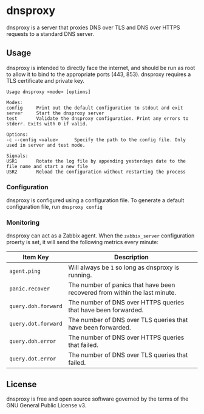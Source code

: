 # dnsproxy

dnsproxy is a server that proxies DNS over TLS and DNS over HTTPS requests to a standard DNS server.

## Usage

dnsproxy is intended to directly face the internet, and should be run as root to allow it to bind to
the appropriate ports (443, 853). dnsproxy requires a TLS certificate and private key.

```
Usage dnsproxy <mode> [options]

Modes:
config     Print out the default configuration to stdout and exit
server     Start the dnsproxy server
test       Validate the dnsproxy configuration. Print any errors to stderr. Exits with 0 if valid.

Options:
-c --config <value>      Specify the path to the config file. Only used in server and test mode.

Signals:
USR1       Rotate the log file by appending yesterdays date to the file name and start a new file
USR2       Reload the configuration without restarting the process
```

### Configuration

dnsproxy is configured using a configuration file. To generate a default configuration file, run
`dnsproxy config`

### Monitoring

dnsproxy can act as a Zabbix agent. When the `zabbix_server` configuration proerty is set, it will
send the following metrics every minute:

|Item Key|Description|
|-|-|
|`agent.ping`|Will always be `1` so long as dnsproxy is running.|
|`panic.recover`|The number of panics that have been recovered from within the last minute.|
|`query.doh.forward`|The number of DNS over HTTPS queries that have been forwarded.|
|`query.dot.forward`|The number of DNS over TLS queries that have been forwarded.|
|`query.doh.error`|The number of DNS over HTTPS queries that failed.|
|`query.dot.error`|The number of DNS over TLS queries that failed.|

## License

dnsproxy is free and open source software governed by the terms of the GNU General Public License
v3.
